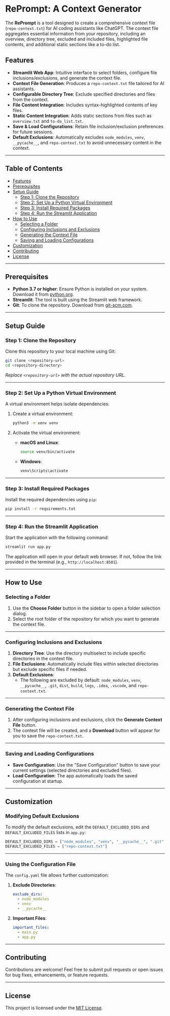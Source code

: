 # RePrompt: A Context Generator

The **RePrompt** is a tool designed to create a comprehensive context file (`repo-context.txt`) for AI coding assistants like ChatGPT. The context file aggregates essential information from your repository, including an overview, directory tree, excluded and included files, highlighted file contents, and additional static sections like a to-do list.

## Features

- **Streamlit Web App**: Intuitive interface to select folders, configure file inclusions/exclusions, and generate the context file.
- **Context File Generation**: Produces a `repo-context.txt` file tailored for AI assistants.
- **Configurable Directory Tree**: Exclude specified directories and files from the context.
- **File Content Integration**: Includes syntax-highlighted contents of key files.
- **Static Content Integration**: Adds static sections from files such as `overview.txt` and `to-do_list.txt`.
- **Save & Load Configurations**: Retain file inclusion/exclusion preferences for future sessions.
- **Default Exclusions**: Automatically excludes `node_modules`, `venv`, `__pycache__`, and `repo-context.txt` to avoid unnecessary content in the context.

---

## Table of Contents

- [Features](#features)
- [Prerequisites](#prerequisites)
- [Setup Guide](#setup-guide)
  - [Step 1: Clone the Repository](#step-1-clone-the-repository)
  - [Step 2: Set Up a Python Virtual Environment](#step-2-set-up-a-python-virtual-environment)
  - [Step 3: Install Required Packages](#step-3-install-required-packages)
  - [Step 4: Run the Streamlit Application](#step-4-run-the-streamlit-application)
- [How to Use](#how-to-use)
  - [Selecting a Folder](#selecting-a-folder)
  - [Configuring Inclusions and Exclusions](#configuring-inclusions-and-exclusions)
  - [Generating the Context File](#generating-the-context-file)
  - [Saving and Loading Configurations](#saving-and-loading-configurations)
- [Customization](#customization)
- [Contributing](#contributing)
- [License](#license)

---

## Prerequisites

- **Python 3.7 or higher**: Ensure Python is installed on your system. Download it from [python.org](https://www.python.org/downloads/).
- **Streamlit**: The tool is built using the Streamlit web framework.
- **Git**: To clone the repository. Download from [git-scm.com](https://git-scm.com/downloads).

---

## Setup Guide

### Step 1: Clone the Repository

Clone this repository to your local machine using Git:

```bash
git clone <repository-url>
cd <repository-directory>
```

_Replace `<repository-url>` with the actual repository URL._

---

### Step 2: Set Up a Python Virtual Environment

A virtual environment helps isolate dependencies:

1. Create a virtual environment:

   ```bash
   python3 -m venv venv
   ```

2. Activate the virtual environment:
   - **macOS and Linux**:
     ```bash
     source venv/bin/activate
     ```
   - **Windows**:
     ```bash
     venv\Scripts\activate
     ```

---

### Step 3: Install Required Packages

Install the required dependencies using `pip`:

```bash
pip install -r requirements.txt
```

---

### Step 4: Run the Streamlit Application

Start the application with the following command:

```bash
streamlit run app.py
```

The application will open in your default web browser. If not, follow the link provided in the terminal (e.g., `http://localhost:8501`).

---

## How to Use

### Selecting a Folder

1. Use the **Choose Folder** button in the sidebar to open a folder selection dialog.
2. Select the root folder of the repository for which you want to generate the context file.

---

### Configuring Inclusions and Exclusions

1. **Directory Tree**: Use the directory multiselect to include specific directories in the context file.
2. **File Exclusions**: Automatically include files within selected directories but exclude specific files if needed.
3. **Default Exclusions**:
   - The following are excluded by default: `node_modules`, `venv`, `__pycache__`, `.git`, `dist`, `build`, `logs`, `.idea`, `.vscode`, and `repo-context.txt`.

---

### Generating the Context File

1. After configuring inclusions and exclusions, click the **Generate Context File** button.
2. The context file will be created, and a **Download** button will appear for you to save the `repo-context.txt`.

---

### Saving and Loading Configurations

- **Save Configuration**: Use the "Save Configuration" button to save your current settings (selected directories and excluded files).
- **Load Configuration**: The app automatically loads the saved configuration at startup.

---

## Customization

### Modifying Default Exclusions

To modify the default exclusions, edit the `DEFAULT_EXCLUDED_DIRS` and `DEFAULT_EXCLUDED_FILES` lists in `app.py`:

```python
DEFAULT_EXCLUDED_DIRS = ["node_modules", "venv", "__pycache__", ".git", "dist", "build", "logs", ".idea", ".vscode"]
DEFAULT_EXCLUDED_FILES = ["repo-context.txt"]
```

---

### Using the Configuration File

The `config.yaml` file allows further customization:

1. **Exclude Directories**:
   ```yaml
   exclude_dirs:
     - node_modules
     - venv
     - __pycache__
   ```
2. **Important Files**:
   ```yaml
   important_files:
     - main.py
     - app.py
   ```

---

## Contributing

Contributions are welcome! Feel free to submit pull requests or open issues for bug fixes, enhancements, or feature requests.

---

## License

This project is licensed under the [MIT License](LICENSE).
